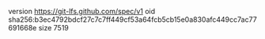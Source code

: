 version https://git-lfs.github.com/spec/v1
oid sha256:b3ec4792bdcf27c7c7ff449cf53a64fcb5cb15e0a830afc449cc7ac77691668e
size 7519
